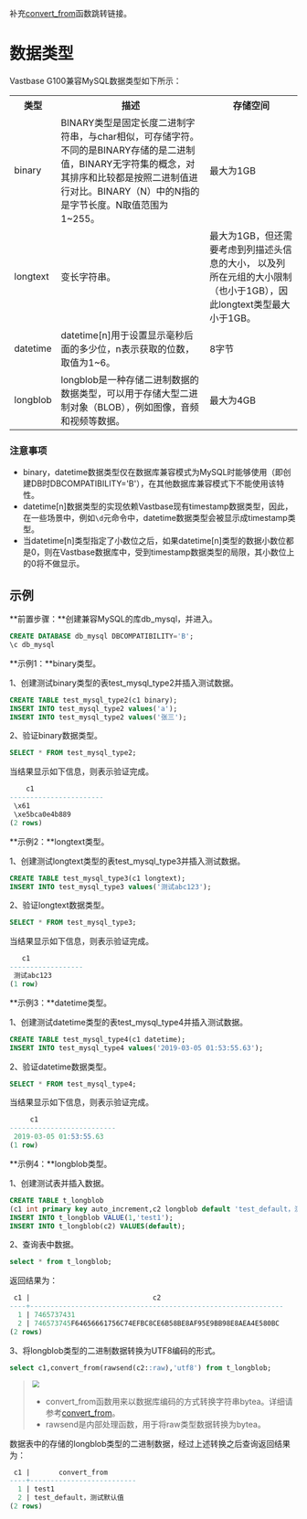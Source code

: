补充[convert_from](字符处理函数和操作符.md)函数跳转链接。

# 数据类型

Vastbase G100兼容MySQL数据类型如下所示：

<table>
    <tr>
        <th>类型</th>
        <th>描述</th>
        <th>存储空间</th>
    </tr>
    <tr>
        <td>binary</td>
        <td>BINARY类型是固定长度二进制字符串，与char相似，可存储字符。不同的是BINARY存储的是二进制值，BINARY无字符集的概念，对其排序和比较都是按照二进制值进行对比。BINARY（N）中的N指的是字节长度。N取值范围为1~255。</td>
        <td>最大为1GB</td>
    </tr>
    <tr>
        <td>longtext</td>
        <td>变长字符串。</td>
        <td>最大为1GB，但还需要考虑到列描述头信息的大小， 以及列所在元组的大小限制（也小于1GB），因此longtext类型最大小于1GB。</td>
    </tr>
    <tr>
        <td>datetime</td>
        <td>datetime[n]用于设置显示毫秒后面的多少位，n表示获取的位数，取值为1~6。</td>
        <td>8字节</td>
    </tr>
    <tr>
        <td>longblob</td>
        <td>longblob是一种存储二进制数据的数据类型，可以用于存储大型二进制对象（BLOB），例如图像，音频和视频等数据。</td>
        <td>最大为4GB</td>
    </tr>
</table>



### 注意事项

- binary，datetime数据类型仅在数据库兼容模式为MySQL时能够使用（即创建DB时DBCOMPATIBILITY='B'），在其他数据库兼容模式下不能使用该特性。
- datetime[n]数据类型的实现依赖Vastbase现有timestamp数据类型，因此，在一些场景中，例如`\d`元命令中，datetime数据类型会被显示成timestamp类型。
- 当datetime[n]类型指定了小数位之后，如果datetime[n]类型的数据小数位都是0，则在Vastbase数据库中，受到timestamp数据类型的局限，其小数位上的0将不做显示。

## 示例

**前置步骤：**创建兼容MySQL的库db_mysql，并进入。

```sql
CREATE DATABASE db_mysql DBCOMPATIBILITY='B';
\c db_mysql
```

**示例1：**binary类型。

1、创建测试binary类型的表test_mysql_type2并插入测试数据。

```sql
CREATE TABLE test_mysql_type2(c1 binary);
INSERT INTO test_mysql_type2 values('a');
INSERT INTO test_mysql_type2 values('张三');
```

2、验证binary数据类型。

```sql
SELECT * FROM test_mysql_type2;
```

当结果显示如下信息，则表示验证完成。

```sql
    c1
-----------------------
 \x61
 \xe5bca0e4b889
(2 rows)
```

**示例2：**longtext类型。

1、创建测试longtext类型的表test_mysql_type3并插入测试数据。

```sql
CREATE TABLE test_mysql_type3(c1 longtext);
INSERT INTO test_mysql_type3 values('测试abc123');
```

2、验证longtext数据类型。

```sql
SELECT * FROM test_mysql_type3;
```

当结果显示如下信息，则表示验证完成。

```sql
   c1
------------------
 测试abc123
(1 row)
```

**示例3：**datetime类型。

1、创建测试datetime类型的表test_mysql_type4并插入测试数据。

```sql
CREATE TABLE test_mysql_type4(c1 datetime);
INSERT INTO test_mysql_type4 values('2019-03-05 01:53:55.63');
```

2、验证datetime数据类型。

```sql
SELECT * FROM test_mysql_type4;
```

当结果显示如下信息，则表示验证完成。

```sql
     c1
--------------------------
 2019-03-05 01:53:55.63
(1 row)
```

**示例4：**longblob类型。

1、创建测试表并插入数据。

```sql
CREATE TABLE t_longblob
(c1 int primary key auto_increment,c2 longblob default 'test_default，测试默认值');
INSERT INTO t_longblob VALUE(1,'test1');
INSERT INTO t_longblob(c2) VALUES(default);
```

2、查询表中数据。

```sql
select * from t_longblob;
```

返回结果为：

```sql
 c1 |                              c2
----+--------------------------------------------------------------
  1 | 7465737431
  2 | 746573745F64656661756C74EFBC8CE6B58BE8AF95E9BB98E8AEA4E580BC
(2 rows)
```

3、将longblob类型的二进制数据转换为UTF8编码的形式。

```sql
select c1,convert_from(rawsend(c2::raw),'utf8') from t_longblob;
```

> <div align="left"><img src="image/img1.png" style="zoom:75%"></div>
>
> - convert_from函数用来以数据库编码的方式转换字符串bytea。详细请参考[convert_from](字符处理函数和操作符.md)。
> - rawsend是内部处理函数，用于将raw类型数据转换为bytea。

数据表中的存储的longblob类型的二进制数据，经过上述转换之后查询返回结果为：

```sql
 c1 |       convert_from
----+--------------------------
  1 | test1
  2 | test_default，测试默认值
(2 rows)
```

